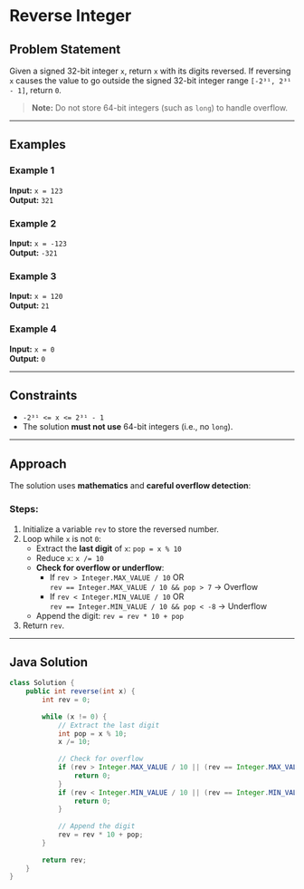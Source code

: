 # Reverse Integer

## Problem Statement

Given a signed 32-bit integer `x`, return `x` with its digits reversed. If reversing `x` causes the value to go outside the signed 32-bit integer range `[-2³¹, 2³¹ - 1]`, return `0`.

> **Note:** Do not store 64-bit integers (such as `long`) to handle overflow.

---

## Examples

### Example 1
**Input:** `x = 123`  
**Output:** `321`

### Example 2
**Input:** `x = -123`  
**Output:** `-321`

### Example 3
**Input:** `x = 120`  
**Output:** `21`

### Example 4
**Input:** `x = 0`  
**Output:** `0`

---

## Constraints

- `-2³¹ <= x <= 2³¹ - 1`
- The solution **must not use** 64-bit integers (i.e., no `long`).

---

## Approach

The solution uses **mathematics** and **careful overflow detection**:

### Steps:
1. Initialize a variable `rev` to store the reversed number.
2. Loop while `x` is not `0`:
   - Extract the **last digit** of `x`: `pop = x % 10`
   - Reduce `x`: `x /= 10`
   - **Check for overflow or underflow**:
     - If `rev > Integer.MAX_VALUE / 10` OR  
       `rev == Integer.MAX_VALUE / 10 && pop > 7` → Overflow
     - If `rev < Integer.MIN_VALUE / 10` OR  
       `rev == Integer.MIN_VALUE / 10 && pop < -8` → Underflow
   - Append the digit: `rev = rev * 10 + pop`
3. Return `rev`.

---

## Java Solution

```java
class Solution {
    public int reverse(int x) {
        int rev = 0;
        
        while (x != 0) {
            // Extract the last digit
            int pop = x % 10;
            x /= 10;
            
            // Check for overflow
            if (rev > Integer.MAX_VALUE / 10 || (rev == Integer.MAX_VALUE / 10 && pop > 7)) {
                return 0;
            }
            if (rev < Integer.MIN_VALUE / 10 || (rev == Integer.MIN_VALUE / 10 && pop < -8)) {
                return 0;
            }
            
            // Append the digit
            rev = rev * 10 + pop;
        }
        
        return rev;
    }
}

